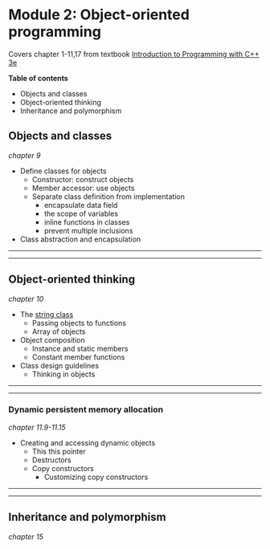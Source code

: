 # Module 2: Object-oriented programming
Covers chapter 1-11,17 from textbook [Introduction to Programming with C++ 3e](https://liveexample.pearsoncmg.com/liang/cpp3e/)

**Table of contents**

* Objects and classes
* Object-oriented thinking
* Inheritance and polymorphism

## Objects and classes
*chapter 9*

* Define classes for objects
  * Constructor: construct objects
  * Member accessor: use objects
  * Separate class definition from implementation
    * encapsulate data field
    * the scope of variables
    * inline functions in classes
    * prevent multiple inclusions
* Class abstraction and encapsulation

---
---

## Object-oriented thinking
*chapter 10*

* The [string class](https://en.cppreference.com/w/cpp/string/basic_string)
  * Passing objects to functions
  * Array of objects
* Object composition
  * Instance and static members
  * Constant member functions
* Class design guidelines
  * Thinking in objects


---
---

### Dynamic persistent memory allocation
*chapter 11.9-11.15*

* Creating and accessing dynamic objects
  * This this pointer
  * Destructors
  * Copy constructors
    * Customizing copy constructors

---
---

## Inheritance and polymorphism
*chapter 15*